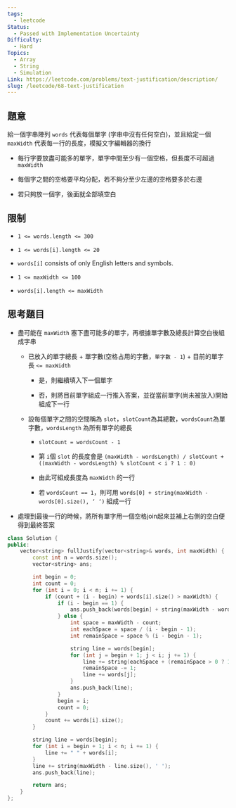 ```yaml
---
tags:
  - leetcode
Status:
  - Passed with Implementation Uncertainty
Difficulty:
  - Hard
Topics:
  - Array
  - String
  - Simulation
Link: https://leetcode.com/problems/text-justification/description/
slug: /leetcode/68-text-justification
---
```

## 題意

給一個字串陣列 `words` 代表每個單字 (字串中沒有任何空白)，並且給定一個 `maxWidth` 代表每一行的長度，模擬文字編輯器的換行

- 每行字要放盡可能多的單字，單字中間至少有一個空格，但長度不可超過 `maxWidth`

- 每個字之間的空格要平均分配，若不夠分至少左邊的空格要多於右邊

- 若只夠放一個字，後面就全部填空白

## 限制

- `1 <= words.length <= 300`

- `1 <= words[i].length <= 20`

- `words[i]` consists of only English letters and symbols.

- `1 <= maxWidth <= 100`

- `words[i].length <= maxWidth`

## 思考題目

- 盡可能在 `maxWidth` 塞下盡可能多的單字，再根據單字數及總長計算空白後組成字串

   - 已放入的單字總長 + 單字數(空格占用的字數，`單字數 - 1`)  + 目前的單字長 `<= maxWidth`

      - 是，則繼續填入下一個單字

      - 否，則將目前單字組成一行推入答案，並從當前單字(尚未被放入)開始組成下一行

   - 設每個單字之間的空間稱為 `slot`，`slotCount`為其總數，`wordsCount`為單字數，`wordsLength` 為所有單字的總長

      - `slotCount = wordsCount - 1`

      - 第 `i`個 `slot` 的長度會是 `(maxWidth - wordsLength) / slotCount + ((maxWidth - wordsLength) % slotCount < i ? 1 : 0)`

      - 由此可組成長度為 `maxWidth` 的一行

      - 若 `wordsCount == 1`，則可用 `words[0] + string(maxWidth - words[0].size(), ‘ ‘)` 組成一行

- 處理到最後一行的時候，將所有單字用一個空格join起來並補上右側的空白便得到最終答案



```cpp
class Solution {
public:
    vector<string> fullJustify(vector<string>& words, int maxWidth) {
        const int n = words.size();
        vector<string> ans;

        int begin = 0;
        int count = 0;
        for (int i = 0; i < n; i += 1) {
            if (count + (i - begin) + words[i].size() > maxWidth) {
                if (i - begin == 1) {
                    ans.push_back(words[begin] + string(maxWidth - words[begin].size(), ' '));
                } else {
                    int space = maxWidth - count;
                    int eachSpace = space / (i - begin - 1);
                    int remainSpace = space % (i - begin - 1);

                    string line = words[begin];
                    for (int j = begin + 1; j < i; j += 1) {
                        line += string(eachSpace + (remainSpace > 0 ? 1 : 0), ' ');
                        remainSpace -= 1;
                        line += words[j];
                    }
                    ans.push_back(line);
                }
                begin = i;
                count = 0;
            }
            count += words[i].size();
        }

        string line = words[begin];
        for (int i = begin + 1; i < n; i += 1) {
            line += " " + words[i];
        }
        line += string(maxWidth - line.size(), ' ');
        ans.push_back(line);

        return ans;
    }
};
```